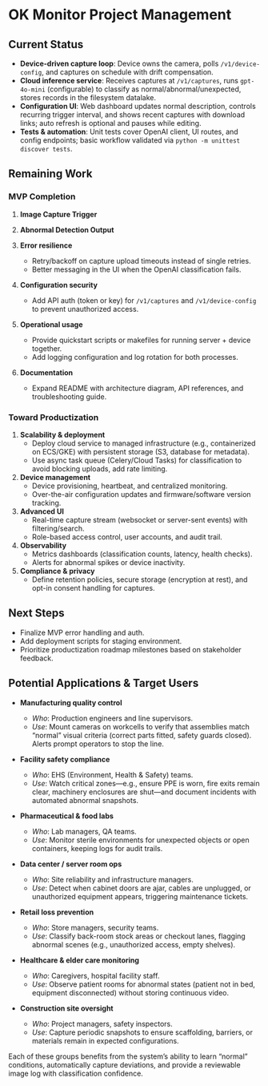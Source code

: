 ﻿# OK Monitor Project Management

## Current Status

- **Device-driven capture loop**: Device owns the camera, polls `/v1/device-config`, and captures on schedule with drift compensation.
- **Cloud inference service**: Receives captures at `/v1/captures`, runs `gpt-4o-mini` (configurable) to classify as normal/abnormal/unexpected, stores records in the filesystem datalake.
- **Configuration UI**: Web dashboard updates normal description, controls recurring trigger interval, and shows recent captures with download links; auto refresh is optional and pauses while editing.
- **Tests & automation**: Unit tests cover OpenAI client, UI routes, and config endpoints; basic workflow validated via `python -m unittest discover tests`.

## Remaining Work

### MVP Completion

1. **Image Capture Trigger**

2. **Abnormal Detection Output**

3. **Error resilience**
   - Retry/backoff on capture upload timeouts instead of single retries.
   - Better messaging in the UI when the OpenAI classification fails.
4. **Configuration security**
   - Add API auth (token or key) for `/v1/captures` and `/v1/device-config` to prevent unauthorized access.
5. **Operational usage**
   - Provide quickstart scripts or makefiles for running server + device together.
   - Add logging configuration and log rotation for both processes.
6. **Documentation**
   - Expand README with architecture diagram, API references, and troubleshooting guide.

### Toward Productization

1. **Scalability & deployment**
   - Deploy cloud service to managed infrastructure (e.g., containerized on ECS/GKE) with persistent storage (S3, database for metadata).
   - Use async task queue (Celery/Cloud Tasks) for classification to avoid blocking uploads, add rate limiting.
2. **Device management**
   - Device provisioning, heartbeat, and centralized monitoring.
   - Over-the-air configuration updates and firmware/software version tracking.
3. **Advanced UI**
   - Real-time capture stream (websocket or server-sent events) with filtering/search.
   - Role-based access control, user accounts, and audit trail.
4. **Observability**
   - Metrics dashboards (classification counts, latency, health checks).
   - Alerts for abnormal spikes or device inactivity.
5. **Compliance & privacy**
   - Define retention policies, secure storage (encryption at rest), and opt-in consent handling for captures.

## Next Steps

- Finalize MVP error handling and auth.
- Add deployment scripts for staging environment.
- Prioritize productization roadmap milestones based on stakeholder feedback.
## Potential Applications & Target Users

- **Manufacturing quality control**
  - *Who*: Production engineers and line supervisors.
  - *Use*: Mount cameras on workcells to verify that assemblies match “normal” visual criteria (correct parts fitted, safety guards closed). Alerts prompt operators to stop the line.

- **Facility safety compliance**
  - *Who*: EHS (Environment, Health & Safety) teams.
  - *Use*: Watch critical zones—e.g., ensure PPE is worn, fire exits remain clear, machinery enclosures are shut—and document incidents with automated abnormal snapshots.

- **Pharmaceutical & food labs**
  - *Who*: Lab managers, QA teams.
  - *Use*: Monitor sterile environments for unexpected objects or open containers, keeping logs for audit trails.

- **Data center / server room ops**
  - *Who*: Site reliability and infrastructure managers.
  - *Use*: Detect when cabinet doors are ajar, cables are unplugged, or unauthorized equipment appears, triggering maintenance tickets.

- **Retail loss prevention**
  - *Who*: Store managers, security teams.
  - *Use*: Classify back-room stock areas or checkout lanes, flagging abnormal scenes (e.g., unauthorized access, empty shelves).

- **Healthcare & elder care monitoring**
  - *Who*: Caregivers, hospital facility staff.
  - *Use*: Observe patient rooms for abnormal states (patient not in bed, equipment disconnected) without storing continuous video.

- **Construction site oversight**
  - *Who*: Project managers, safety inspectors.
  - *Use*: Capture periodic snapshots to ensure scaffolding, barriers, or materials remain in expected configurations.

Each of these groups benefits from the system’s ability to learn “normal” conditions, automatically capture deviations, and provide a reviewable image log with classification confidence.
